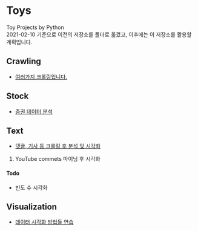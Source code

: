 # Toys
Toy Projects by Python   
2021-02-10 기준으로 이전의 저장소를 폴더로 옮겼고, 이후에는 이 저장소를 활용할 계획입니다.  
  
## Crawling
- [여러가지 크롤링입니다.](https://github.com/heonsooo/Toys/tree/main/Crawling) 
  
## Stock 
- [증권 데이터 분석](https://github.com/heonsooo/Toys/tree/main/Stock)
  
## Text
- [댓글, 기사 등 크롤링 후 분석 및 시각화](https://github.com/heonsooo/Toys/tree/main/Text)
1) YouTube commets 마이닝 후 시각화  
  
  #### Todo 
  - 빈도 수 시각화


## Visualization
- [데이터 시각화 방법들 연습](https://github.com/heonsooo/Toys/tree/main/Visualization)
